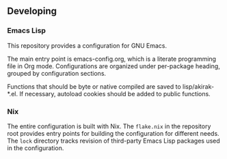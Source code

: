 ## Developing

### Emacs Lisp

This repository provides a configuration for GNU Emacs.

The main entry point is emacs-config.org, which is a literate programming file
in Org mode. Configurations are organized under per-package heading, grouped by
configuration sections.

Functions that should be byte or native compiled are saved to lisp/akirak-*.el.
If necessary, autoload cookies should be added to public functions.

### Nix

The entire configuration is built with Nix. The `flake.nix` in the repository
root provides entry points for building the configuration for different needs.
The `lock` directory tracks revision of third-party Emacs Lisp packages used in
the configuration.

